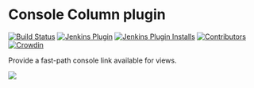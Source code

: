 Console Column plugin
==============================
[![Build Status](https://ci.jenkins.io/buildStatus/icon?job=Plugins/console-column-plugin/master)](https://ci.jenkins.io/job/plugins/job/console-column-plugin/)
[![Jenkins Plugin](https://img.shields.io/jenkins/plugin/v/console-column-plugin.svg)](https://plugins.jenkins.io/console-column-plugin/)
[![Jenkins Plugin Installs](https://img.shields.io/jenkins/plugin/i/console-column-plugin.svg?color=blue)](https://plugins.jenkins.io/console-column-plugin/)
[![Contributors](https://img.shields.io/github/contributors/jenkinsci/console-column-plugin.svg)](https://github.com/jenkinsci/console-column-plugin/graphs/contributors)
[![Crowdin](https://badges.crowdin.net/e/da12b12d6bd03d0a80b57d94abab9e8c/localized.svg)](https://jenkins.crowdin.com/console-column-plugin)

Provide a fast-path console link available for views.

![](/images/console-column.png)


